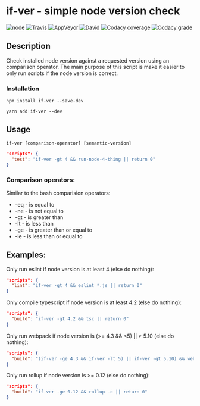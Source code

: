 # if-ver - simple node version check

[![node](https://img.shields.io/node/v/if-ver.svg)](https://www.npmjs.com/package/if-ver)
[![Travis](https://img.shields.io/travis/markis/if-ver.svg)](https://travis-ci.org/markis/if-ver)
[![AppVeyor](https://img.shields.io/appveyor/ci/markis/if-ver.svg)](https://ci.appveyor.com/project/markis/if-ver)
[![David](https://img.shields.io/david/markis/if-ver.svg)](https://david-dm.org/markis/if-ver)
[![Codacy coverage](https://img.shields.io/codacy/coverage/53627a3cfd4a4d10a1fdd398dade6e1f.svg)](https://www.codacy.com/app/markis/if-ver/files)
[![Codacy grade](https://img.shields.io/codacy/grade/53627a3cfd4a4d10a1fdd398dade6e1f.svg)](https://www.codacy.com/app/markis/if-ver)

## Description

Check installed node version against a requested version using an comparison operator. 
The main purpose of this script is make it easier to only run scripts if the node version is correct.

### Installation

``` shell
npm install if-ver --save-dev
```

``` shell
yarn add if-ver --dev
```

## Usage

``` shell
if-ver [comparison-operator] [semantic-version]
```

``` json
"scripts": {
  "test": "if-ver -gt 4 && run-node-4-thing || return 0"
}
```

### Comparison operators:

Similar to the bash comparision operators:

  * -eq - is equal to
  * -ne - is not equal to
  * -gt - is greater than
  * -lt - is less than
  * -ge - is greater than or equal to
  * -le - is less than or equal to

## Examples:

  Only run eslint if node version is at least 4 (else do nothing):
  ``` json
  "scripts": {
    "lint": "if-ver -gt 4 && eslint *.js || return 0"
  }
  ```

  Only compile typescript if node version is at least 4.2 (else do nothing):
  ``` json
  "scripts": {
    "build": "if-ver -gt 4.2 && tsc || return 0"
  }
  ```

  Only run webpack if node version is (>= 4.3 && <5) || > 5.10 (else do nothing):
  ``` json
  "scripts": {
    "build": "(if-ver -ge 4.3 && if-ver -lt 5) || if-ver -gt 5.10) && webpack || return 0"
  }
  ```

  Only run rollup if node version is >= 0.12 (else do nothing):
  ``` json
  "scripts": {
    "build": "if-ver -ge 0.12 && rollup -c || return 0"
  }
  ```
